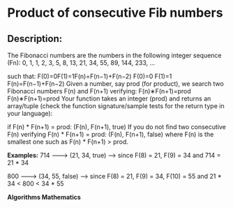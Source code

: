 # Product of consecutive Fib numbers
## Description:
The Fibonacci numbers are the numbers in the following integer sequence (Fn): 0, 1, 1, 2, 3, 5, 8, 13, 21, 34, 55, 89, 144, 233, ...

such that:
F(0)=0F(1)=1F(n)=F(n−1)+F(n−2)
F(0)=0
F(1)=1
F(n)=F(n−1)+F(n−2)
Given a number, say prod (for product), we search two Fibonacci numbers F(n) and F(n+1) verifying:
F(n)∗F(n+1)=prod
F(n)∗F(n+1)=prod
Your function takes an integer (prod) and returns an array/tuple (check the function signature/sample tests for the return type in your language):

if F(n) * F(n+1) = prod:
(F(n), F(n+1), true)
If you do not find two consecutive F(n) verifying F(n) * F(n+1) = prod:
(F(n), F(n+1), false)
where F(n) is the smallest one such as F(n) * F(n+1) > prod.

__Examples:__
714 ---> (21, 34, true)
--> since F(8) = 21, F(9) = 34 and 714 = 21 * 34

800 --->  (34, 55, false)
--> since F(8) = 21, F(9) = 34, F(10) = 55 and 21 * 34 < 800 < 34 * 55

**Algorithms Mathematics**